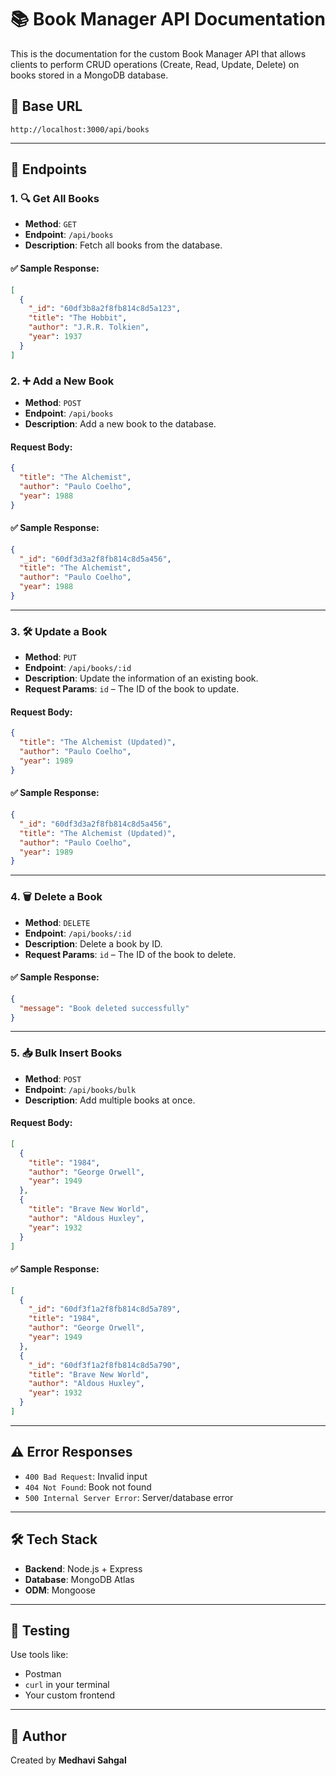 # 📚 Book Manager API Documentation

This is the documentation for the custom Book Manager API that allows clients to perform CRUD operations (Create, Read, Update, Delete) on books stored in a MongoDB database.

## 🔗 Base URL
`http://localhost:3000/api/books`

---

## 📖 Endpoints

### 1. 🔍 Get All Books

- **Method**: `GET`
- **Endpoint**: `/api/books`
- **Description**: Fetch all books from the database.

#### ✅ Sample Response:
```json
[
  {
    "_id": "60df3b8a2f8fb814c8d5a123",
    "title": "The Hobbit",
    "author": "J.R.R. Tolkien",
    "year": 1937
  }
]
```
### 2. ➕ Add a New Book

- **Method**: `POST`
- **Endpoint**: `/api/books`
- **Description**: Add a new book to the database.

#### Request Body:
```json
{
  "title": "The Alchemist",
  "author": "Paulo Coelho",
  "year": 1988
}
```

#### ✅ Sample Response:
```json
{
  "_id": "60df3d3a2f8fb814c8d5a456",
  "title": "The Alchemist",
  "author": "Paulo Coelho",
  "year": 1988
}
```

---

### 3. 🛠️ Update a Book

- **Method**: `PUT`
- **Endpoint**: `/api/books/:id`
- **Description**: Update the information of an existing book.
- **Request Params**: `id` – The ID of the book to update.

#### Request Body:
```json
{
  "title": "The Alchemist (Updated)",
  "author": "Paulo Coelho",
  "year": 1989
}
```

#### ✅ Sample Response:
```json
{
  "_id": "60df3d3a2f8fb814c8d5a456",
  "title": "The Alchemist (Updated)",
  "author": "Paulo Coelho",
  "year": 1989
}
```

---

### 4. 🗑️ Delete a Book

- **Method**: `DELETE`
- **Endpoint**: `/api/books/:id`
- **Description**: Delete a book by ID.
- **Request Params**: `id` – The ID of the book to delete.

#### ✅ Sample Response:
```json
{
  "message": "Book deleted successfully"
}
```

---

### 5. 📥 Bulk Insert Books

- **Method**: `POST`
- **Endpoint**: `/api/books/bulk`
- **Description**: Add multiple books at once.

#### Request Body:
```json
[
  {
    "title": "1984",
    "author": "George Orwell",
    "year": 1949
  },
  {
    "title": "Brave New World",
    "author": "Aldous Huxley",
    "year": 1932
  }
]
```

#### ✅ Sample Response:
```json
[
  {
    "_id": "60df3f1a2f8fb814c8d5a789",
    "title": "1984",
    "author": "George Orwell",
    "year": 1949
  },
  {
    "_id": "60df3f1a2f8fb814c8d5a790",
    "title": "Brave New World",
    "author": "Aldous Huxley",
    "year": 1932
  }
]
```

---

## ⚠️ Error Responses

- `400 Bad Request`: Invalid input
- `404 Not Found`: Book not found
- `500 Internal Server Error`: Server/database error

---

## 🛠️ Tech Stack

- **Backend**: Node.js + Express
- **Database**: MongoDB Atlas
- **ODM**: Mongoose

---

## 🧪 Testing

Use tools like:
- Postman
- `curl` in your terminal
- Your custom frontend

---

## 🙋 Author

Created by **Medhavi Sahgal**
